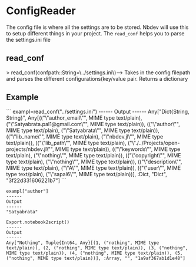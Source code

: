 <h1>ConfigReader</h1>
<div class="markdown"><p>The config file is where all the settings are to be stored. Nbdev will use this to setup different things in your project. The <code>read_conf</code> helps you to parse the settings.ini file</p>
</div>
<div class="markdown"><h2>read_conf</h2>
</div>
> read_conf(confpath::String=\../settings.ini\)–> Takes in the config filepath and parses the different configurations(key/value pair. Returns a dictionary




<div class="markdown"><h2>Example</h2>
</div>
```
exampl=read_conf("../settings.ini")
------
Output
------
Any["Dict{String, String}", Any[(("\"author_email\"", MIME type text/plain), ("\"Satyabrata.pal1@gmail.com\"", MIME type text/plain)), (("\"author\"", MIME type text/plain), ("\"Satyabrata\"", MIME type text/plain)), (("\"lib_name\"", MIME type text/plain), ("\"nbdev.jl\"", MIME type text/plain)), (("\"lib_path\"", MIME type text/plain), ("\"./../Projects/open-projects/nbdev.jl\"", MIME type text/plain)), (("\"keywords\"", MIME type text/plain), ("\"nothing\"", MIME type text/plain)), (("\"copyright\"", MIME type text/plain), ("\"nothing\"", MIME type text/plain)), (("\"description\"", MIME type text/plain), ("\"A\"", MIME type text/plain)), (("\"user\"", MIME type text/plain), ("\"sapal6\"", MIME type text/plain))], :Dict, "Dict", "3f22d331606221b7"]
```

```
exampl["author"]
------
Output
------
"Satyabrata"
```

```
Export.notebook2script()
------
Output
------
Any["Nothing", Tuple{Int64, Any}[(1, ("nothing", MIME type text/plain)), (2, ("nothing", MIME type text/plain)), (3, ("nothing", MIME type text/plain)), (4, ("nothing", MIME type text/plain)), (5, ("nothing", MIME type text/plain))], :Array, "", "1a9af367ab1d1e48"]
```

